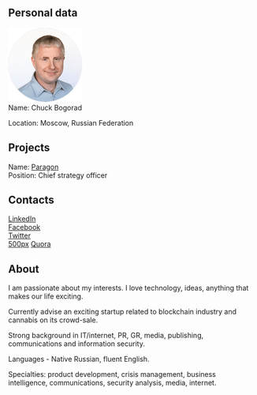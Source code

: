 ## Personal data
![ photo](../people/photo/chuck_bogorad.png)  
Name: Chuck Bogorad  

Location: Moscow, Russian Federation
## Projects 
Name: [Paragon](../projects/paragon.md)  
Position: Chief strategy officer
## Contacts
[LinkedIn](https://www.linkedin.com/in/bogorad/)  
[Facebook](https://www.facebook.com/bogorad)  
[Twitter](https://twitter.com/Bogorad)  
[500px](https://500px.com/bogorad)
[Quora](https://www.quora.com/profile/Eugene-Bogorad)
## About
I am passionate about my interests. I love technology, ideas, anything that makes our life exciting.

Currently advise an exciting startup related to blockchain industry and cannabis on its crowd-sale.

Strong background in IT/internet, PR, GR, media, publishing, communications and information security. 

Languages - Native Russian, fluent English.

Specialties: product development, crisis management, business intelligence, communications, security analysis, media, internet. 